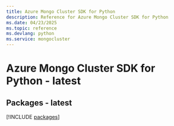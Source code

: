 ```yaml
---
title: Azure Mongo Cluster SDK for Python
description: Reference for Azure Mongo Cluster SDK for Python
ms.date: 04/23/2025
ms.topic: reference
ms.devlang: python
ms.service: mongocluster
---
```

# Azure Mongo Cluster SDK for Python - latest
## Packages - latest
[!INCLUDE [packages](mongo-cluster-index.md)]